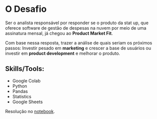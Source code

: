 # O Desafio

Ser o analista responsável por responder se o produto da stat up, que oferece software de gestão de despesas na nuvem por meio de uma assinatura mensal, já chegou ao **Product Market Fit**.

Com base nessa resposta, trazer a análise de quais seriam os próximos passos: Investir pesado em **marketing** e crescer a base de usuários ou investir em **product development** e melhorar o produto.


## Skills/Tools:
- Google Colab
- Python
- Pandas
- Statistics
- Google Sheets


Resolução no [notebook](https://github.com/Bertimaz/Data-Science/blob/0ba6d0c8820a239fe9e280843da101b1afbf97f6/Projeto-02-Retencao-de-Usuarios-em-StartUp/%20An%C3%A1lise_de_Reten%C3%A7%C3%A3o_de_Usu%C3%A1rios_em_Aplicativo.ipynb).
